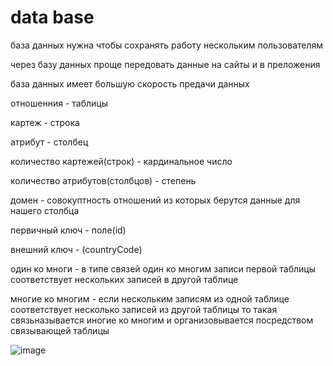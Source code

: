 # data base
база данных нужна чтобы сохранять работу нескольким пользователям 

через базу данных проще передовать данные на сайты и в преложения 

база данных имеет большую скорость предачи данных

отношенния - таблицы

картеж - строка

атрибут - столбец

количество картежей(строк) - кардинальное число

количество атрибутов(столбцов) - степень

домен - совокуптность отношений из которых берутся данные для нашего столбца

первичный ключ - поле(id)

внешний ключ - (countryCode)

один ко многи - в типе связей один ко многим записи первой таблицы соответствует нескольких записей в другой таблице

многие ко многим - если нескольким записям из одной таблице соответствует несколько записей из другой таблицы то такая связьназывается иногие ко многим и организовывается посредством связывающей таблицы

![image](https://user-images.githubusercontent.com/90038602/137878399-ffe2e9db-2ee9-43cb-97c9-73318ef8a70a.png)



